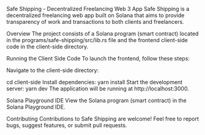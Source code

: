 Safe Shipping - Decentralized Freelancing Web 3 App
Safe Shipping is a decentralized freelancing web app built on Solana that aims to provide transparency of work and transactions to both clients and freelancers.

Overview
The project consists of a Solana program (smart contract) located in the programs/safe-shipping/src/lib.rs file and the frontend client-side code in the client-side directory.

Running the Client Side Code
To launch the frontend, follow these steps:

Navigate to the client-side directory:

cd client-side
Install dependencies:
yarn install
Start the development server:
yarn dev
The application will be running at http://localhost:3000.

Solana Playground IDE
View the Solana program (smart contract) in the Solana Playground IDE.

Contributing
Contributions to Safe Shipping are welcome! Feel free to report bugs, suggest features, or submit pull requests.
